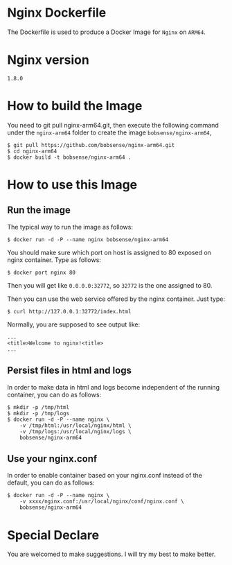 # Nginx Dockerfile

The Dockerfile is used to produce a Docker Image for `Nginx` on `ARM64`.

# Nginx version

`1.8.0`

# How to build the Image

You need to git pull nginx-arm64.git, then execute the following command under the `nginx-arm64` folder to 
create the image `bobsense/nginx-arm64`,

```
$ git pull https://github.com/bobsense/nginx-arm64.git
$ cd nginx-arm64
$ docker build -t bobsense/nginx-arm64 .
```

# How to use this Image

## Run the image

The typical way to run the image as follows:

```
$ docker run -d -P --name nginx bobsense/nginx-arm64
```

You should make sure which port on host is assigned to 80 exposed on nginx container. Type as follows:

```
$ docker port nginx 80
```

Then you will get like `0.0.0.0:32772`, so `32772` is the one assigned to 80.

Then you can use the web service offered by the nginx container. Just type:

```
$ curl http://127.0.0.1:32772/index.html
```

Normally, you are supposed to see output like:
```
...
<title>Welcome to nginx!<title>
...
```

## Persist files in html and logs

In order to make data in html and logs become independent of the running container, you can do as follows:

```
$ mkdir -p /tmp/html
$ mkdir -p /tmp/logs
$ docker run -d -P --name nginx \
    -v /tmp/html:/usr/local/nginx/html \
    -v /tmp/logs:/usr/local/nginx/logs \
    bobsense/nginx-arm64
```

## Use your nginx.conf

In order to enable container based on your nginx.conf instead of the default, you can do as follows:

```
$ docker run -d -P --name nginx \
    -v xxxx/nginx.conf:/usr/local/nginx/conf/nginx.conf \
    bobsense/nginx-arm64
```

# Special Declare
You are welcomed to make suggestions. I will try my best to make better.
